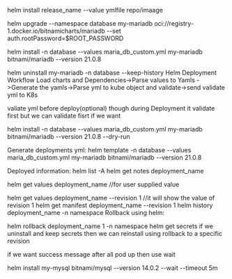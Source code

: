 helm install release_name --value ymlfile repo/imaage


helm upgrade --namespace database my-mariadb oci://registry-1.docker.io/bitnamicharts/mariadb --set auth.rootPassword=$ROOT_PASSWORD

helm install -n database --values maria_db_custom.yml my-mariadb bitnami/mariadb --version 21.0.8

helm uninstall my-mariadb -n database --keep-history
Helm Deployment Workflow
Load charts and Dependencies->Parse values to Yamls ->Generate the yamls->Parse yml to kube object and validate->send validate yml to K8s

valiate yml before deploy(optional) though during Deployment it validate first but we can validate fisrt if we want

helm install -n database --values maria_db_custom.yml my-mariadb bitnami/mariadb --version 21.0.8 --dry-run

Generate deployments yml:
helm template -n database --values maria_db_custom.yml my-mariadb bitnami/mariadb --version 21.0.8

Deployed information:
helm list -A
helm get notes deployment_name

helm get values deployment_name  //for user supplied value


helm get values deployment_name --revision 1 //it will show the value of revision 1
helm get manifest deployment_name --revision 1
helm history deployment_name -n namespace
Rollback using helm:

helm rollback deployment_name 1 -n namespace
helm get secrets
if we uninstall and keep secrets then we can reinstall using rollback to a specific revision

if we want success message after all pod up then use wait

helm install my-mysql bitnami/mysql --version 14.0.2 --wait --timeout 5m
